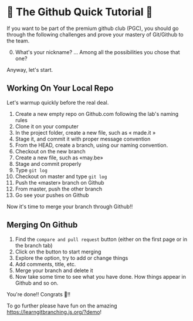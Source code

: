 🌱 The Github Quick Tutorial 🌱
================================

If you want to be part of the premium github club (PGC), you should go through the following challenges
and prove your mastery of Git/Github to the team. 

  0) What's your nickname?
  …
  Among all the possibilities you chose that one?

Anyway, let's start.

Working On Your Local Repo
----------------------------
Let's warmup quickly before the real deal.


  1) Create a new empty repo on Github.com following the lab's naming rules
  1) Clone it on your computer
  1) In the project folder, create a new file, such as « made.it »
  1) Stage it, and commit it with proper message convention
  1) From the HEAD, create a branch, using our naming convention.
  1) Checkout on the new branch
  1) Create a new file, such as «may.be»
  1) Stage and commit properly
  1) Type `git log` 
  1) Checkout on master and type `git log` 
  1) Push the «master» branch on Github
  1) From master, push the other branch
  1) Go see your pushes on Github

Now it's time to merge your branch through Github!!


Merging On Github
------------------

  1) Find the `compare and pull request` button (either on the first page or in the branch tab)
  1) Click on the button to start merging
  1) Explore the option, try to add or change things
  1) Add comments, title, etc.
  1) Merge your branch and delete it
  1) Now take some time to see what you have done. How things appear in Github and so on.

You're done!! Congrats :tada:!!

To go further please have fun on the amazing https://learngitbranching.js.org/?demo!
